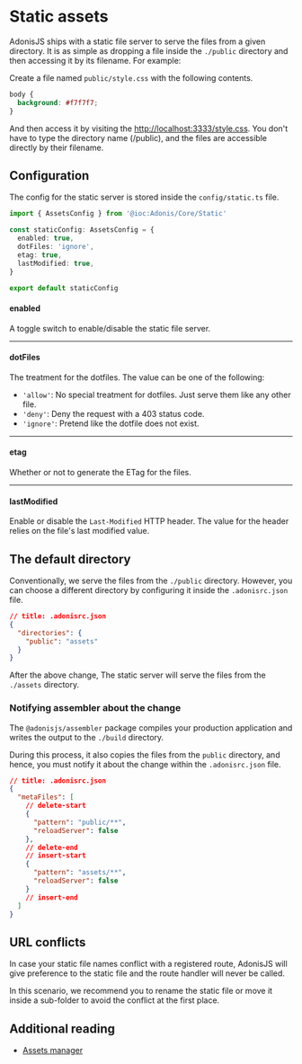 # Static assets

AdonisJS ships with a static file server to serve the files from a given directory. It is as simple as dropping a file inside the `./public` directory and then accessing it by its filename. For example:

Create a file named `public/style.css` with the following contents.

```css
body {
  background: #f7f7f7;
}
```

And then access it by visiting the [http://localhost:3333/style.css](http://localhost:3333/style.css). You don't have to type the directory name (/public), and the files are accessible directly by their filename.

## Configuration

The config for the static server is stored inside the `config/static.ts` file.

```ts
import { AssetsConfig } from '@ioc:Adonis/Core/Static'

const staticConfig: AssetsConfig = {
  enabled: true,
  dotFiles: 'ignore',
  etag: true,
  lastModified: true,
}

export default staticConfig
```

#### enabled

A toggle switch to enable/disable the static file server.

---

#### dotFiles

The treatment for the dotfiles. The value can be one of the following:

- `'allow'`: No special treatment for dotfiles. Just serve them like any other file.
- `'deny'`: Deny the request with a 403 status code.
- `'ignore'`: Pretend like the dotfile does not exist.

---

#### etag

Whether or not to generate the ETag for the files.

---

#### lastModified

Enable or disable the `Last-Modified` HTTP header. The value for the header relies on the file's last modified value.

## The default directory

Conventionally, we serve the files from the `./public` directory. However, you can choose a different directory by configuring it inside the `.adonisrc.json` file.

```json
// title: .adonisrc.json
{
  "directories": {
    "public": "assets"
  }
}
```

After the above change, The static server will serve the files from the `./assets` directory.

### Notifying assembler about the change

The `@adonisjs/assembler` package compiles your production application and writes the output to the `./build` directory.

During this process, it also copies the files from the `public` directory, and hence, you must notify it about the change within the `.adonisrc.json` file.

```json
// title: .adonisrc.json
{
  "metaFiles": [
    // delete-start
    {
      "pattern": "public/**",
      "reloadServer": false
    },
    // delete-end
    // insert-start
    {
      "pattern": "assets/**",
      "reloadServer": false
    }
    // insert-end
  ]
}
```

## URL conflicts

In case your static file names conflict with a registered route, AdonisJS will give preference to the static file and the route handler will never be called. 

In this scenario, we recommend you to rename the static file or move it inside a sub-folder to avoid the conflict at the first place.

## Additional reading

- [Assets manager](./assets-manager.md)
